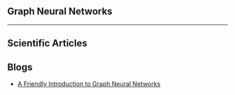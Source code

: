 ## Graph Neural Networks
***

## Scientific Articles

## Blogs
- [A Friendly Introduction to Graph Neural Networks](https://www.kdnuggets.com/2020/11/friendly-introduction-graph-neural-networks.html)
